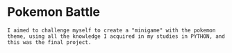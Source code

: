# Pokemon Battle
    I aimed to challenge myself to create a "minigame" with the pokemon theme, using all the knowledge I acquired in my studies in PYTHON, and this was the final project.
